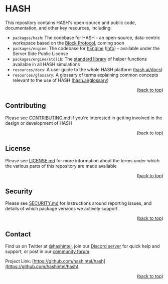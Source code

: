 <div id="top"></div>

# HASH

This repository contains HASH's open-source and public code, documentation, and other key resources, including:

- `packages/hash`: The codebase for HASH - an open-source, data-centric workspace based on the [Block Protocol](https://github.com/blockprotocol/blockprotocol), coming soon
- `packages/engine`: The codebase for [hEngine](packages/engine) ([Info](https://hash.ai/platform/engine)) - available under the Server Side Public License
- `packages/engine/stdlib`: The [standard library](packages/engine/stdlib) of helper functions available in all HASH simulations
- `resources/docs`: A user guide to the whole HASH platform ([hash.ai/docs](https://hash.ai/docs))
- `resources/glossary`: A glossary of terms explaining common concepts relevant to the use of HASH ([hash.ai/glossary](https://hash.ai/glossary))

<p align="right">(<a href="#top">back to top</a>)</p>

## Contributing

Please see [CONTRIBUTING.md](CONTRIBUTING.md) if you're interested in getting involved in the design or development of HASH

<p align="right">(<a href="#top">back to top</a>)</p>

## License

Please see [LICENSE.md](LICENSE.md) for more information about the terms under which the various parts of this repository are made available

<p align="right">(<a href="#top">back to top</a>)</p>

## Security

Please see [SECURITY.md](SECURITY.md) for instructions around reporting issues, and details of which package versions we actively support

<p align="right">(<a href="#top">back to top</a>)</p>

## Contact

Find us on Twitter at [@hashintel](https://twitter.com/hashintel), join our [Discord server](https://hash.ai/discord) for quick help and support, or post in our [community forum](https://hash.community/).

Project Link: [https://github.com/hashintel/hash](https://github.com/hashintel/hash)

<p align="right">(<a href="#top">back to top</a>)</p>
